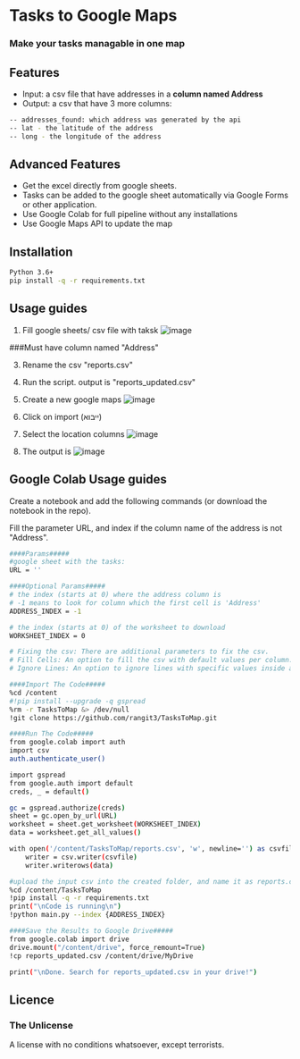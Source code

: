 # Tasks to Google Maps
### Make your tasks managable in one map


## Features

- Input: a csv file that have addresses in a **column named Address**
- Output: a csv that have 3 more columns:
```sh
-- addresses_found: which address was generated by the api
-- lat - the latitude of the address
-- long - the longitude of the address
```
## Advanced Features

- Get the excel directly from google sheets.
- Tasks can be added to the google sheet automatically via Google Forms or other application.
- Use Google Colab for full pipeline without any installations
- Use Google Maps API to update the map
  


## Installation
```sh
Python 3.6+
pip install -q -r requirements.txt
```

## Usage guides

1. Fill google sheets/ csv file with taksk
![image](https://github.com/rangit3/TasksToMap/assets/24866224/59ee9a18-700a-4884-8b84-187afb13c365)

###Must have column named "Address"

3. Rename the csv "reports.csv"

4. Run the script. output is "reports_updated.csv"

5. Create a new google maps
![image](https://github.com/rangit3/TasksToMap/assets/24866224/d5f19e4b-3ce6-452f-8040-c550188291d2)

6. Click on import (ייבוא)
7. Select the location columns
   ![image](https://github.com/rangit3/TasksToMap/assets/24866224/bcba8b4d-bc8b-42b5-818c-af8e256d0d33)

9. The output is
  ![image](https://github.com/rangit3/TasksToMap/assets/24866224/6b97be1f-a01a-455e-b532-1f0bdcff24f5)

## Google Colab Usage guides
Create a notebook and add the following commands (or download the notebook in the repo).

Fill the parameter URL, and index if the column name of the address is not "Address".

```sh
####Params#####
#google sheet with the tasks:
URL = ''

####Optional Params#####
# the index (starts at 0) where the address column is
# -1 means to look for column which the first cell is 'Address'
ADDRESS_INDEX = -1

# the index (starts at 0) of the worksheet to download
WORKSHEET_INDEX = 0

# Fixing the csv: There are additional parameters to fix the csv.
# Fill Cells: An option to fill the csv with default values per column. For example: !python main.py --index {ADDRESS_INDEX} --fill_pairs Status=חדש,Name=אנונימי
# Ignore Lines: An option to ignore lines with specific values inside a cell. For example: !python main.py --index {ADDRESS_INDEX} --ignore_pairs Status=נמסר

####Import The Code#####
%cd /content
#!pip install --upgrade -q gspread
%rm -r TasksToMap &> /dev/null
!git clone https://github.com/rangit3/TasksToMap.git

####Run The Code#####
from google.colab import auth
import csv
auth.authenticate_user()

import gspread
from google.auth import default
creds, _ = default()

gc = gspread.authorize(creds)
sheet = gc.open_by_url(URL)
worksheet = sheet.get_worksheet(WORKSHEET_INDEX)
data = worksheet.get_all_values()

with open('/content/TasksToMap/reports.csv', 'w', newline='') as csvfile:
    writer = csv.writer(csvfile)
    writer.writerows(data)

#upload the input csv into the created folder, and name it as reports.csv
%cd /content/TasksToMap
!pip install -q -r requirements.txt
print("\nCode is running\n")
!python main.py --index {ADDRESS_INDEX}

####Save the Results to Google Drive#####
from google.colab import drive
drive.mount("/content/drive", force_remount=True)
!cp reports_updated.csv /content/drive/MyDrive

print("\nDone. Search for reports_updated.csv in your drive!")

``` 
## Licence
### The Unlicense
A license with no conditions whatsoever, except terrorists.
 
   


